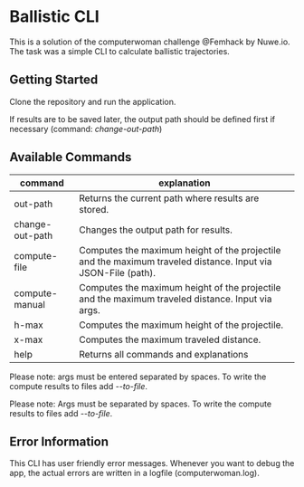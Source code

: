 # Ballistic CLI

This is a solution of the computerwoman challenge @Femhack by Nuwe.io.<br>
The task was a simple CLI to calculate ballistic trajectories.

## Getting Started

Clone the repository and run the application.<br>

If results are to be saved later, the output path should be defined first if necessary (command: _change-out-path_)<br>

## Available Commands

| command | explanation |
| ------------- | ------------- |
|out-path | Returns the current path where results are stored.|
|change-out-path | Changes the output path for results.|
|compute-file | Computes the maximum height of the projectile and the maximum traveled distance. Input via JSON-File (path).|
|compute-manual | Computes the maximum height of the projectile and the maximum traveled distance. Input via args.|
|h-max | Computes the maximum height of the projectile.|
|x-max | Computes the maximum traveled distance.|
|help | Returns all commands and explanations |

Please note: args must be entered separated by spaces. To write the compute results to files add _--to-file_.

Please note: Args must be separated by spaces. To write the compute results to files add _--to-file_.

## Error Information

This CLI has user friendly error messages. Whenever you want to debug the app, the actual errors are written in a
logfile
(computerwoman.log).